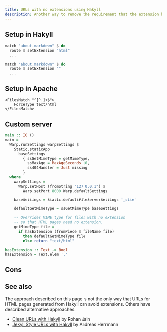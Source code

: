 ```yaml
---
title: URLs with no extensions using Hakyll
description: Another way to remove the requirement that the extension be included in URLs for HTML pages with Hakyll.
---
```


## Setup in Hakyll

```haskell
match "about.markdown" $ do
  route $ setExtension "html"
  ...
```

```haskell
match "about.markdown" $ do
  route $ setExtension ""
  ...
```

## Setup in Apache

```
<FilesMatch "^[^.]+$">
    ForceType text/html
</FilesMatch>
```

## Custom server

```haskell
main :: IO ()
main =
  Warp.runSettings warpSettings $
    Static.staticApp
      baseSettings
        { ssGetMimeType = getMimeType,
          ssMaxAge = MaxAgeSeconds 10,
          ss404Handler = Just missing
        }
  where
    warpSettings =
      Warp.setHost (fromString "127.0.0.1") $
        Warp.setPort 8000 Warp.defaultSettings

    baseSettings = Static.defaultFileServerSettings "_site"

    defaultGetMimeType = ssGetMimeType baseSettings

    -- Overrides MIME type for files with no extension
    -- so that HTML pages need no extension.
    getMimeType file =
      if hasExtension (fromPiece $ fileName file)
        then defaultGetMimeType file
        else return "text/html"

hasExtension :: Text -> Bool
hasExtension = Text.elem '.'
```

## Cons

## See also

The approach described on this page is not the only way
that URLs for HTML pages generated from Hakyll can avoid extensions.
Others have described alternative approaches.

*   [Clean URLs with Hakyll](https://www.rohanjain.in/hakyll-clean-urls/) by Rohan Jain
*   [Jekyll Style URLs with Hakyll](http://aherrmann.github.io/programming/2016/01/31/jekyll-style-urls-with-hakyll/index.html) by Andreas Herrmann
